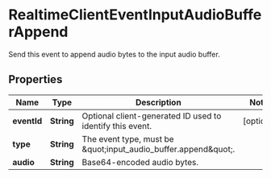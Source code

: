 

# RealtimeClientEventInputAudioBufferAppend

Send this event to append audio bytes to the input audio buffer.

## Properties

| Name | Type | Description | Notes |
|------------ | ------------- | ------------- | -------------|
|**eventId** | **String** | Optional client-generated ID used to identify this event. |  [optional] |
|**type** | **String** | The event type, must be \&quot;input_audio_buffer.append\&quot;. |  |
|**audio** | **String** | Base64-encoded audio bytes. |  |



